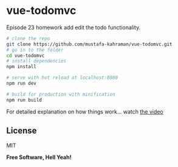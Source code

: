 # vue-todomvc

Episode 23 homework add edit the todo functionality.

``` bash
# clone the repo
git clone https://github.com/mustafa-kahraman/vue-todomvc.git
# go in to the folder
cd vue-todomvc
# install dependencies
npm install

# serve with hot reload at localhost:8080
npm run dev

# build for production with minification
npm run build
```

For detailed explanation on how things work... watch [the video](https://laracasts.com/series/whatcha-working-on/episodes/23)



License
----

MIT

**Free Software, Hell Yeah!**